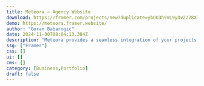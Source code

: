 ```yaml
---
title: Meteora — Agency Website
download: https://framer.com/projects/new?duplicate=ybOO3h9VL9yDv2278XTV&via=babarogic&duplicateType=siteTemplate
demo: https://meteora.framer.website/
author: "Goran Babarogic"
date: 2024-11-30T08:04:13.384Z
description: "Meteora provides a seamless integration of your projects and thoughts for agencies of all kind, allowing you to curate a unique online space that reflects your individuality."
ssg: ["Framer"]
css: []
ui: []
cms: []
category: [Business,Portfolio]
draft: false
---
```

